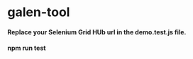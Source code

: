 # galen-tool

#### Replace your Selenium Grid HUb url in the **demo.test.js** file.

#### npm run test